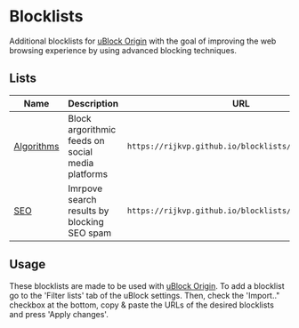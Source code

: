 # Blocklists

Additional blocklists for [uBlock Origin](https://github.com/gorhill/uBlock) with the goal of improving the web browsing experience by using advanced blocking techniques.

## Lists

Name | Description | URL
--- | ---| ---
[Algorithms](https://rijkvp.github.io/blocklists/algorithms.txt) | Block argorithmic feeds on social media platforms | `https://rijkvp.github.io/blocklists/algorithms.txt`
[SEO](https://rijkvp.github.io/blocklists/seo.txt) | Imrpove search results by blocking SEO spam | `https://rijkvp.github.io/blocklists/seo.txt`

## Usage

These blocklists are made to be used with [uBlock Origin](https://github.com/gorhill/uBlock).
To add a blocklist go to the 'Filter lists' tab of the uBlock settings. Then, check the 'Import.." checkbox at the bottom, copy & paste the URLs of the desired blocklists and press 'Apply changes'.
